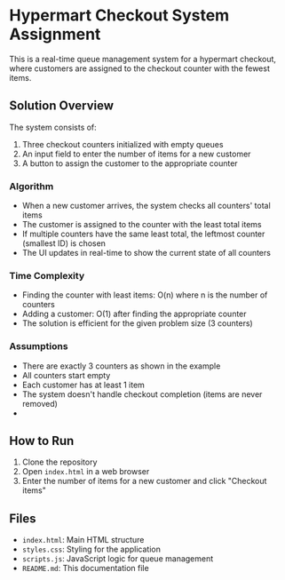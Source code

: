 # Hypermart Checkout System Assignment

This is a real-time queue management system for a hypermart checkout, where customers are assigned to the checkout counter with the fewest items.

## Solution Overview

The system consists of:
1. Three checkout counters initialized with empty queues
2. An input field to enter the number of items for a new customer
3. A button to assign the customer to the appropriate counter

### Algorithm
- When a new customer arrives, the system checks all counters' total items
- The customer is assigned to the counter with the least total items
- If multiple counters have the same least total, the leftmost counter (smallest ID) is chosen
- The UI updates in real-time to show the current state of all counters

### Time Complexity
- Finding the counter with least items: O(n) where n is the number of counters
- Adding a customer: O(1) after finding the appropriate counter
- The solution is efficient for the given problem size (3 counters)

### Assumptions
- There are exactly 3 counters as shown in the example
- All counters start empty
- Each customer has at least 1 item
- The system doesn't handle checkout completion (items are never removed)
- 
## How to Run
1. Clone the repository
2. Open `index.html` in a web browser
3. Enter the number of items for a new customer and click "Checkout items"
   
## Files
- `index.html`: Main HTML structure
- `styles.css`: Styling for the application
- `scripts.js`: JavaScript logic for queue management
- `README.md`: This documentation file
